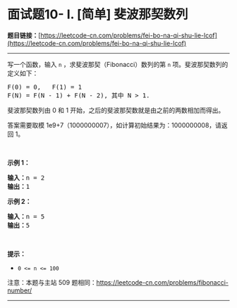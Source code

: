 # 面试题10- I. [简单] 斐波那契数列

**题目链接：**[https://leetcode-cn.com/problems/fei-bo-na-qi-shu-lie-lcof](https://leetcode-cn.com/problems/fei-bo-na-qi-shu-lie-lcof)

---

<div class="content__1Y2H">
 <div class="notranslate">
  <p>写一个函数，输入 <code>n</code> ，求斐波那契（Fibonacci）数列的第 <code>n</code> 项。斐波那契数列的定义如下：</p> 
  <pre class="language-text">F(0) = 0,&nbsp; &nbsp;F(1)&nbsp;= 1
F(N) = F(N - 1) + F(N - 2), 其中 N &gt; 1.</pre> 
  <p>斐波那契数列由 0 和 1 开始，之后的斐波那契数就是由之前的两数相加而得出。</p> 
  <p>答案需要取模 1e9+7（1000000007），如计算初始结果为：1000000008，请返回 1。</p> 
  <p>&nbsp;</p> 
  <p><strong>示例 1：</strong></p> 
  <pre class="language-text"><strong>输入：</strong>n = 2
<strong>输出：</strong>1
</pre> 
  <p><strong>示例 2：</strong></p> 
  <pre class="language-text"><strong>输入：</strong>n = 5
<strong>输出：</strong>5
</pre> 
  <p>&nbsp;</p> 
  <p><strong>提示：</strong></p> 
  <ul> 
   <li><code>0 &lt;= n &lt;= 100</code></li> 
  </ul> 
  <p>注意：本题与主站 509 题相同：<a href="https://leetcode-cn.com/problems/fibonacci-number/">https://leetcode-cn.com/problems/fibonacci-number/</a></p> 
 </div>
</div>

---

```

```